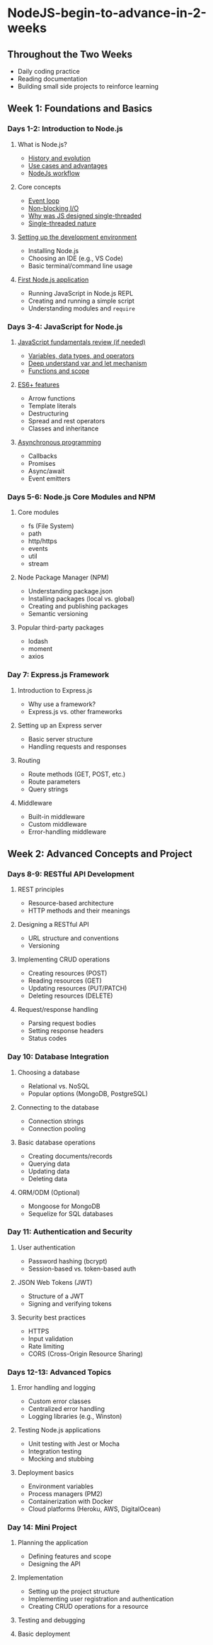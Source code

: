 # NodeJS-begin-to-advance-in-2-weeks

## Throughout the Two Weeks

- Daily coding practice
- Reading documentation
- Building small side projects to reinforce learning

## Week 1: Foundations and Basics

### Days 1-2: Introduction to Node.js

1. What is Node.js?
   - [History and evolution](https://github.com/longvv/NodeJS-begin-to-advance-in-2-weeks/blob/main/Week-1_Days%201-2/nodejs-history-evolution.md)
   - [Use cases and advantages](https://github.com/longvv/NodeJS-begin-to-advance-in-2-weeks/blob/main/Week-1_Days%201-2/nodejs-use-cases-advantages.md)
   - [NodeJs workflow](https://github.com/longvv/NodeJS-begin-to-advance-in-2-weeks/blob/main/Week-1_Days%201-2/nodejs-end-to-end-flow-md.md) 

2. Core concepts
   - [Event loop](https://github.com/longvv/NodeJS-begin-to-advance-in-2-weeks/blob/main/Week-1_Days%201-2/nodejs-event-loop-detailed.md)
   - [Non-blocking I/O](https://github.com/longvv/NodeJS-begin-to-advance-in-2-weeks/blob/main/Week-1_Days%201-2/nodejs-non-blocking-io.md)
   - [Why was JS designed single-threaded](https://github.com/longvv/NodeJS-begin-to-advance-in-2-weeks/blob/main/Week-1_Days%201-2/javascript-single-thread-explanation.md)
   - [Single-threaded nature](https://github.com/longvv/NodeJS-begin-to-advance-in-2-weeks/blob/main/Week-1_Days%201-2/nodejs-single-threaded-nature.md)

3. [Setting up the development environment](https://github.com/longvv/NodeJS-begin-to-advance-in-2-weeks/blob/main/Week-1_Days%201-2/nodejs-dev-environment-setup.md)
   - Installing Node.js
   - Choosing an IDE (e.g., VS Code)
   - Basic terminal/command line usage

4. [First Node.js application](https://github.com/longvv/NodeJS-begin-to-advance-in-2-weeks/blob/main/Week-1_Days%201-2/first-nodejs-application.md)
   - Running JavaScript in Node.js REPL
   - Creating and running a simple script
   - Understanding modules and `require`

### Days 3-4: JavaScript for Node.js

1. [JavaScript fundamentals review (if needed)](https://github.com/longvv/NodeJS-begin-to-advance-in-2-weeks/blob/main/Week-1_Days%203-4/javascript-fundamentals-review.md)
   - [Variables, data types, and operators](https://github.com/longvv/NodeJS-begin-to-advance-in-2-weeks/blob/main/Week-1_Days%203-4/javascript-variables-datatypes-operators.md)
   - [Deep understand var and let mechanism](https://github.com/longvv/NodeJS-begin-to-advance-in-2-weeks/blob/main/Week-1_Days%203-4/javascript-var-let-mechanism.md)
   - [Functions and scope](https://github.com/longvv/NodeJS-begin-to-advance-in-2-weeks/blob/main/Week-1_Days%203-4/javascript-function-mechanics.md)

2. [ES6+ features](https://github.com/longvv/NodeJS-begin-to-advance-in-2-weeks/blob/main/Week-1_Days%203-4/es6-plus-features.md)
   - Arrow functions
   - Template literals
   - Destructuring
   - Spread and rest operators
   - Classes and inheritance

3. [Asynchronous programming](https://github.com/longvv/NodeJS-begin-to-advance-in-2-weeks/blob/main/Week-1_Days%203-4/javascript-asynchronous-programming.md)
   - Callbacks
   - Promises
   - Async/await
   - Event emitters

### Days 5-6: Node.js Core Modules and NPM

1. Core modules
   - fs (File System)
   - path
   - http/https
   - events
   - util
   - stream

2. Node Package Manager (NPM)
   - Understanding package.json
   - Installing packages (local vs. global)
   - Creating and publishing packages
   - Semantic versioning

3. Popular third-party packages
   - lodash
   - moment
   - axios

### Day 7: Express.js Framework

1. Introduction to Express.js
   - Why use a framework?
   - Express.js vs. other frameworks

2. Setting up an Express server
   - Basic server structure
   - Handling requests and responses

3. Routing
   - Route methods (GET, POST, etc.)
   - Route parameters
   - Query strings

4. Middleware
   - Built-in middleware
   - Custom middleware
   - Error-handling middleware

## Week 2: Advanced Concepts and Project

### Days 8-9: RESTful API Development

1. REST principles
   - Resource-based architecture
   - HTTP methods and their meanings

2. Designing a RESTful API
   - URL structure and conventions
   - Versioning

3. Implementing CRUD operations
   - Creating resources (POST)
   - Reading resources (GET)
   - Updating resources (PUT/PATCH)
   - Deleting resources (DELETE)

4. Request/response handling
   - Parsing request bodies
   - Setting response headers
   - Status codes

### Day 10: Database Integration

1. Choosing a database
   - Relational vs. NoSQL
   - Popular options (MongoDB, PostgreSQL)

2. Connecting to the database
   - Connection strings
   - Connection pooling

3. Basic database operations
   - Creating documents/records
   - Querying data
   - Updating data
   - Deleting data

4. ORM/ODM (Optional)
   - Mongoose for MongoDB
   - Sequelize for SQL databases

### Day 11: Authentication and Security

1. User authentication
   - Password hashing (bcrypt)
   - Session-based vs. token-based auth

2. JSON Web Tokens (JWT)
   - Structure of a JWT
   - Signing and verifying tokens

3. Security best practices
   - HTTPS
   - Input validation
   - Rate limiting
   - CORS (Cross-Origin Resource Sharing)

### Days 12-13: Advanced Topics

1. Error handling and logging
   - Custom error classes
   - Centralized error handling
   - Logging libraries (e.g., Winston)

2. Testing Node.js applications
   - Unit testing with Jest or Mocha
   - Integration testing
   - Mocking and stubbing

3. Deployment basics
   - Environment variables
   - Process managers (PM2)
   - Containerization with Docker
   - Cloud platforms (Heroku, AWS, DigitalOcean)

### Day 14: Mini Project

1. Planning the application
   - Defining features and scope
   - Designing the API

2. Implementation
   - Setting up the project structure
   - Implementing user registration and authentication
   - Creating CRUD operations for a resource

3. Testing and debugging

4. Basic deployment

